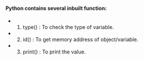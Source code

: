 #### Python contains several inbuilt function:
- 1. type() : To check the type of variable.
 - 2. id() : To get memory address of object/variable.
  - 3. print() : To print the value.  
